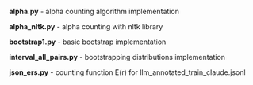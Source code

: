 **alpha.py** - alpha counting algorithm implementation 

**alpha_nltk.py** - alpha counting with nltk library

**bootstrap1.py** - basic bootstrap implementation

**interval_all_pairs.py**  - bootstrapping distributions  implementation

**json_ers.py**  - counting function E(r) for llm_annotated_train_claude.jsonl
